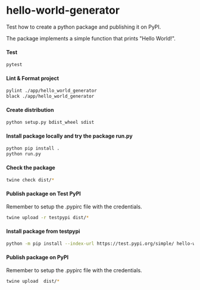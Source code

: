 # hello-world-generator
Test how to create a python package and publishing it on PyPI.

The package implements a simple function that prints "Hello World!".

#### Test
```bash
pytest
```

#### Lint & Format project
```bash
pylint ./app/hello_world_generator
black ./app/hello_world_generator
```

#### Create distribution
```bash
python setup.py bdist_wheel sdist
```

#### Install package locally and try the package run.py
```bash
python pip install .
python run.py
```

#### Check the package
```bash
twine check dist/*
```

#### Publish package on Test PyPI
Remember to setup the .pypirc file with the credentials.
```bash
twine upload -r testpypi dist/*
```

#### Install package from testpypi
```bash
python -m pip install --index-url https://test.pypi.org/simple/ hello-world-generator
```

#### Publish package on PyPI
Remember to setup the .pypirc file with the credentials.
```bash
twine upload  dist/*
```